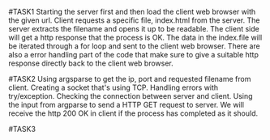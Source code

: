 #TASK1
Starting the server first and then load the client web browser with the given url. Client requests a specific file, index.html from the server. The server extracts the filename and opens it up to be readable. The client side will get a http response that the process is OK. The data in the index.file will be iterated through a for loop and sent to the client web browser. There are also a error handling part of the code that make sure to give a suitable http response directly back to the client web browser.


#TASK2
Using argsparse to get the ip, port and requested filename from client. Creating a socket that's using TCP. Handling errors with try/exception. Checking the connection between server and client. Using the input from argparse to send a HTTP GET request to server. We will receive the http 200 OK in client if the process has completed as it should.


#TASK3